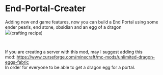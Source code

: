 # End-Portal-Creater
<p>Adding new end game features, now you can build a End Portal using some ender pearls, end stone, obsidian and an egg of a dragon<br /><img src="https://cdn.discordapp.com/attachments/633111036886777876/729824795142914098/unknown.png" />(crafting recipe)</p>
<p>&nbsp;</p>
<p>If you are creating a server with this mod, may I suggest adding this mod:&nbsp;<a href="https://www.curseforge.com/minecraft/mc-mods/unlimited-dragon-eggs-fabric">https://www.curseforge.com/minecraft/mc-mods/unlimited-dragon-eggs-fabric</a><br />In order for everyone to be able to get a dragon egg for a portal.</p>
